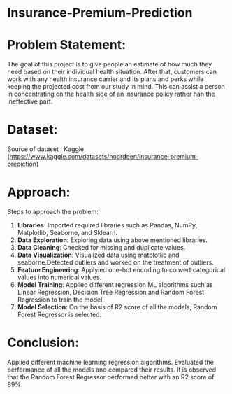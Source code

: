 # Insurance-Premium-Prediction
# Problem Statement:
The goal of this project is to give people an estimate of how much they need based on
their individual health situation. After that, customers can work with any health insurance carrier and its plans and perks while keeping the projected cost from our study in mind. This can assist a person in concentrating on the health side of an insurance policy rather han the ineffective part.

# Dataset:
Source of dataset : Kaggle (https://www.kaggle.com/datasets/noordeen/insurance-premium-prediction)

# Approach:
Steps to approach the problem:

1. **Libraries**: Imported required libraries such as Pandas, NumPy, Matplotlib, Seaborne, and Sklearn.
2. **Data Exploration**: Exploring data using above mentioned libraries.
3. **Data Cleaning**: Checked for missing and duplicate values.
4. **Data Visualization**: Visualized data using matplotlib and seaborne.Detected outliers and worked on the treatment of outliers.
5. **Feature Engineering**: Applyied one-hot encoding to convert categorical values into numerical values.
6. **Model Training**: Applied different regression ML algorithms such as Linear Regression, Decision Tree Regression and Random Forest Regression to train the model.
7. **Model Selection**: On the basis of R2 score of all the models, Random Forest Regressor is selected.

# Conclusion:
Applied different machine learning regression algorithms. Evaluated the performance of all the models and compared their results. It is observed that the Random Forest Regressor performed better with an R2 score of 89%.
